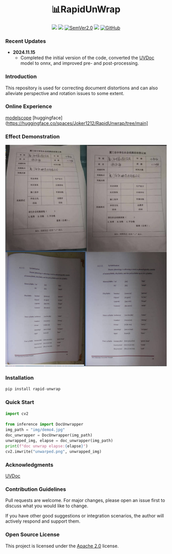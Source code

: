<div align="center">
  <div align="center">
    <h1><b>📊RapidUnWrap</b></h1>
  </div>
  <a href=""><img src="https://img.shields.io/badge/Python->=3.8,<3.13-aff.svg"></a>
  <a href=""><img src="https://img.shields.io/badge/OS-Linux%2C%20Mac%2C%20Win-pink.svg"></a>
<a href="https://semver.org/"><img alt="SemVer2.0" src="https://img.shields.io/badge/SemVer-2.0-brightgreen"></a>
  <a href="https://github.com/psf/black"><img src="https://img.shields.io/badge/code%20style-black-000000.svg"></a>
  <a href="https://github.com/RapidAI/TableStructureRec/blob/c41bbd23898cb27a957ed962b0ffee3c74dfeff1/LICENSE"><img alt="GitHub" src="https://img.shields.io/badge/license-Apache 2.0-blue"></a>
</div>

### Recent Updates

- **2024.11.15**
  - Completed the initial version of the code, converted the [UVDoc](https://github.com/tanguymagne/UVDoc) model to onnx, and improved pre- and post-processing.

### Introduction

This repository is used for correcting document distortions and can also alleviate perspective and rotation issues to some extent.

### Online Experience
[modelscope](https://www.modelscope.cn/studios/jockerK/DocUnwrap) [huggingface](https://huggingface.co/spaces/Joker1212/RapidUnwrap/tree/main]

### Effect Demonstration
![res_show.jpg](preview.jpg)

### Installation
``` python {linenos=table}
pip install rapid-unwrap
```

### Quick Start

``` python {linenos=table}
import cv2

from inference import DocUnwrapper
img_path = "img/demo4.jpg"
doc_unwrapper = DocUnwrapper(img_path)
unwrapped_img, elapse = doc_unwrapper(img_path)
print(f"doc unwrap elapse:{elapse}")
cv2.imwrite("unwarped.png", unwrapped_img)

```


### Acknowledgments

[UVDoc](https://github.com/tanguymagne/UVDoc)


### Contribution Guidelines

Pull requests are welcome. For major changes, please open an issue first to discuss what you would like to change.

If you have other good suggestions or integration scenarios, the author will actively respond and support them.


### Open Source License

This project is licensed under the [Apache 2.0](https://github.com/RapidAI/TableStructureRec/blob/c41bbd23898cb27a957ed962b0ffee3c74dfeff1/LICENSE) license.
